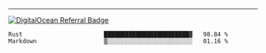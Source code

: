 ---
[![DigitalOcean Referral Badge](https://web-platforms.sfo2.digitaloceanspaces.com/WWW/Badge%203.svg)](https://www.digitalocean.com/?refcode=37fa54d82492&utm_campaign=Referral_Invite&utm_medium=Referral_Program&utm_source=badge)

<!--START_SECTION:waka-->

```text
Rust                       ████████████████████████▓   98.84 %
Markdown                   ▒░░░░░░░░░░░░░░░░░░░░░░░░   01.16 %
```

<!--END_SECTION:waka-->


[linkedin]: https://www.linkedin.com/in/mohamed-elh/

